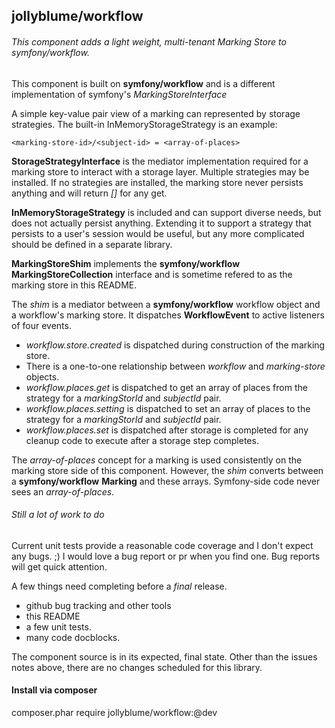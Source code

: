 ## jollyblume/workflow
###### This component adds a light weight, multi-tenant Marking Store to symfony/workflow.
This component is built on **symfony/workflow** and is a different implementation of symfony's *MarkingStoreInterface*

A simple key-value pair view of a marking can represented by storage strategies. The built-in InMemoryStorageStrategy is an example:

    <marking-store-id>/<subject-id> = <array-of-places>

**StorageStrategyInterface** is the mediator implementation required for a marking store to interact with a storage layer. Multiple strategies may be installed. If no strategies are installed, the marking store never persists anything and will return *[]* for any get.

**InMemoryStorageStrategy** is included and can support diverse needs, but does not actually persist anything. Extending it to support a strategy that persists to a user's session would be useful, but any more complicated should be defined in a separate library.

**MarkingStoreShim** implements the **symfony/workflow** **MarkingStoreCollection** interface and is sometime refered to as the marking store in this README.

The *shim* is a mediator between a **symfony/workflow** workflow object and a workflow's marking store. It dispatches **WorkflowEvent** to active listeners of four events.
* *workflow.store.created* is dispatched during construction of the marking store.
* There is a one-to-one relationship between *workflow* and *marking-store* objects.
* *workflow.places.get* is dispatched to get an array of places from the strategy for a *markingStorId* and *subjectId* pair.
* *workflow.places.setting* is dispatched to set an array of places to the strategy for a *markingStorId* and *subjectId* pair.
* *workflow.places.set* is dispatched after storage is completed for any cleanup code to execute after a storage step completes.

The *array-of-places* concept for a marking is used consistently on the marking store side of this component. However, the *shim* converts between a **symfony/workflow** **Marking** and these arrays. Symfony-side code never sees an *array-of-places*.

###### *Still a lot of work to do*
Current unit tests provide a reasonable code coverage and I don't expect any bugs. ;)
I would love a bug report or pr when you find one. Bug reports will get quick attention.

A few things need completing before a *final* release.
* github bug tracking and other tools
* this README
* a few unit tests.
* many code docblocks.

The component source is in its expected, final state. Other than the issues notes above, there are no changes scheduled for this library.

#### Install via composer
composer.phar require jollyblume/workflow:@dev
